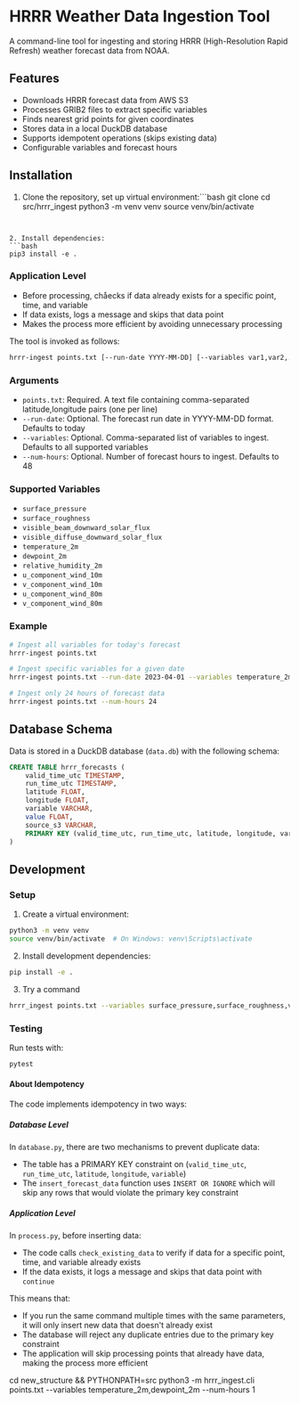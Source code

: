 # HRRR Weather Data Ingestion Tool

A command-line tool for ingesting and storing HRRR (High-Resolution Rapid Refresh) weather forecast data from NOAA.

## Features

- Downloads HRRR forecast data from AWS S3
- Processes GRIB2 files to extract specific variables
- Finds nearest grid points for given coordinates
- Stores data in a local DuckDB database
- Supports idempotent operations (skips existing data)
- Configurable variables and forecast hours

## Installation

1. Clone the repository, set up virtual environment:```bash
git clone <repository-url>
cd src/hrrr_ingest
python3 -m venv venv
source venv/bin/activate
```


2. Install dependencies:
```bash
pip3 install -e .
```

### Application Level
- Before processing, chåecks if data already exists for a specific point, time, and variable
- If data exists, logs a message and skips that data point
- Makes the process more efficient by avoiding unnecessary processing

The tool is invoked as follows:

```bash
hrrr-ingest points.txt [--run-date YYYY-MM-DD] [--variables var1,var2,...] [--num-hours N]
```

### Arguments

- `points.txt`: Required. A text file containing comma-separated latitude,longitude pairs (one per line)
- `--run-date`: Optional. The forecast run date in YYYY-MM-DD format. Defaults to today
- `--variables`: Optional. Comma-separated list of variables to ingest. Defaults to all supported variables
- `--num-hours`: Optional. Number of forecast hours to ingest. Defaults to 48

### Supported Variables

- `surface_pressure`
- `surface_roughness`
- `visible_beam_downward_solar_flux`
- `visible_diffuse_downward_solar_flux`
- `temperature_2m`
- `dewpoint_2m`
- `relative_humidity_2m`
- `u_component_wind_10m`
- `v_component_wind_10m`
- `u_component_wind_80m`
- `v_component_wind_80m`

### Example

```bash
# Ingest all variables for today's forecast
hrrr-ingest points.txt

# Ingest specific variables for a given date
hrrr-ingest points.txt --run-date 2023-04-01 --variables temperature_2m,relative_humidity_2m

# Ingest only 24 hours of forecast data
hrrr-ingest points.txt --num-hours 24
```

## Database Schema

Data is stored in a DuckDB database (`data.db`) with the following schema:

```sql
CREATE TABLE hrrr_forecasts (
    valid_time_utc TIMESTAMP,
    run_time_utc TIMESTAMP,
    latitude FLOAT,
    longitude FLOAT,
    variable VARCHAR,
    value FLOAT,
    source_s3 VARCHAR,
    PRIMARY KEY (valid_time_utc, run_time_utc, latitude, longitude, variable)
)
```

## Development

### Setup

1. Create a virtual environment:
```bash
python3 -m venv venv
source venv/bin/activate  # On Windows: venv\Scripts\activate
```

2. Install development dependencies:
```bash
pip install -e .
```

3. Try a command

```bash
hrrr_ingest points.txt --variables surface_pressure,surface_roughness,visible_beam_downward_solar_flux,visible_diffuse_downward_solar_flux,temperature_2m,dewpoint_2m,relative_humidity_2m,u_component_wind_10m,v_component_wind_10m,u_component_wind_80m,v_component_wind_80m --num-hours 1
```
### Testing

Run tests with:
```bash
pytest
```
#### About Idempotency

The code implements idempotency in two ways:

##### Database Level
In `database.py`, there are two mechanisms to prevent duplicate data:
- The table has a PRIMARY KEY constraint on (`valid_time_utc`, `run_time_utc`, `latitude`, `longitude`, `variable`)
- The `insert_forecast_data` function uses `INSERT OR IGNORE` which will skip any rows that would violate the primary key constraint

##### Application Level 
In `process.py`, before inserting data:
- The code calls `check_existing_data` to verify if data for a specific point, time, and variable already exists
- If the data exists, it logs a message and skips that data point with `continue`

This means that:
- If you run the same command multiple times with the same parameters, it will only insert new data that doesn't already exist
- The database will reject any duplicate entries due to the primary key constraint
- The application will skip processing points that already have data, making the process more efficient

cd new_structure && PYTHONPATH=src python3 -m hrrr_ingest.cli points.txt --variables temperature_2m,dewpoint_2m --num-hours 1



